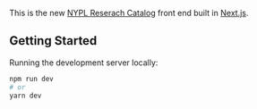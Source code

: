 This is the new [NYPL Reserach Catalog](https://www.nypl.org/research/research-catalog) front end built in [Next.js](https://nextjs.org/).

## Getting Started

Running the development server locally:

```bash
npm run dev
# or
yarn dev
```